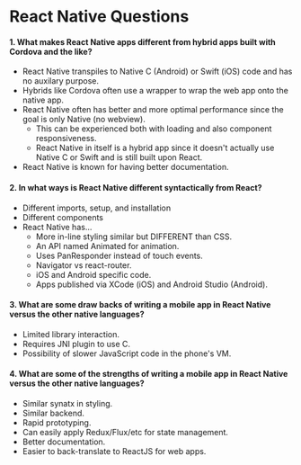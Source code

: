 # React Native Questions

#### 1. What makes React Native apps different from hybrid apps built with Cordova and the like?
  - React Native transpiles to Native C (Android) or Swift (iOS) code and has no auxilary purpose.
  - Hybrids like Cordova often use a wrapper to wrap the web app onto the native app.
  - React Native often has better and more optimal performance since the goal is only Native 
    (no webview). 
    - This can be experienced both with loading and also component responsiveness.
    - React Native in itself is a hybrid app since it doesn't actually use Native C or Swift and is
      still built upon React.
  - React Native is known for having better documentation.

#### 2. In what ways is React Native different syntactically from React?
  - Different imports, setup, and installation
  - Different components
  - React Native has... 
     - More in-line styling similar but DIFFERENT than CSS.
     - An API named Animated for animation.
     - Uses PanResponder instead of touch events.
     - Navigator vs react-router.
     - iOS and Android specific code.
     - Apps published via XCode (iOS) and Android Studio (Android).

#### 3. What are some draw backs of writing a mobile app in React Native versus the other native languages?
  - Limited library interaction.
  - Requires JNI plugin to use C. 
  - Possibility of slower JavaScript code in the phone's VM.

#### 4. What are some of the strengths of writing a mobile app in React Native versus the other native languages?
  - Similar synatx in styling.
  - Similar backend.
  - Rapid prototyping.
  - Can easily apply Redux/Flux/etc for state management.
  - Better documentation. 
  - Easier to back-translate to ReactJS for web apps.
